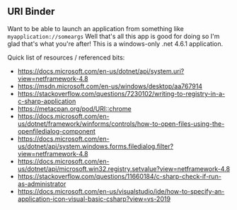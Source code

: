 URI Binder
---
Want to be able to launch an application from something like `myapplication://someargs` Well that's all this app is good for doing so I'm glad that's what you're after! This is a windows-only .net 4.6.1 application.

Quick list of resources / referenced bits:
- https://docs.microsoft.com/en-us/dotnet/api/system.uri?view=netframework-4.8
- https://msdn.microsoft.com/en-us/windows/desktop/aa767914
- https://stackoverflow.com/questions/7230102/writing-to-registry-in-a-c-sharp-application
- https://metacpan.org/pod/URI::chrome
- https://docs.microsoft.com/en-us/dotnet/framework/winforms/controls/how-to-open-files-using-the-openfiledialog-component
- https://docs.microsoft.com/en-us/dotnet/api/system.windows.forms.filedialog.filter?view=netframework-4.8
- https://docs.microsoft.com/en-us/dotnet/api/microsoft.win32.registry.setvalue?view=netframework-4.8
- https://stackoverflow.com/questions/11660184/c-sharp-check-if-run-as-administrator
- https://docs.microsoft.com/en-us/visualstudio/ide/how-to-specify-an-application-icon-visual-basic-csharp?view=vs-2019

